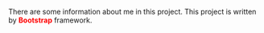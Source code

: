 There are some information about me in this project.
This project is written by <b style="color:red">Bootstrap</b> framework.


